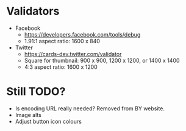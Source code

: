 # Validators
* Facebook
    * https://developers.facebook.com/tools/debug
    * 1.91:1 aspect ratio: 1600 x 840
* Twitter
    * https://cards-dev.twitter.com/validator
    * Square for thumbnail: 900 x 900, 1200 x 1200, or 1400 x 1400
    * 4:3 aspect ratio: 1600 x 1200

# Still TODO?
* Is encoding URL really needed? Removed from BY website.
* Image alts
* Adjust button icon colours